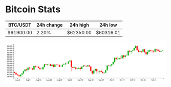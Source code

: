 # Bitcoin Stats

BTC/USDT|24h change|24h high|24h low|
|---|---|---|---|
|$61900.00|2.20%|$62350.00|$60316.01|

<img src="./chart.svg">
